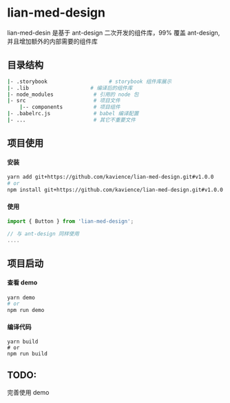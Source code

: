 # lian-med-design

lian-med-desin 是基于 ant-design 二次开发的组件库，99% 覆盖 ant-design, 并且增加额外的内部需要的组件库

## 目录结构

```bash
|- .storybook                    # storybook 组件库展示
|- .lib                    # 编译后的组件库
|- node_modules             # 引用的 node 包
|- src                      # 项目文件
    |-- components          # 项目组件
|- .babelrc.js              # babel 编译配置
|- ...                      # 其它不重要文件

```

## 项目使用

#### 安装

```bash
yarn add git+https://github.com/kavience/lian-med-design.git#v1.0.0
# or
npm install git+https://github.com/kavience/lian-med-design.git#v1.0.0
```

#### 使用

```javascript
import { Button } from 'lian-med-design';

// 与 ant-design 同样使用
....

```

## 项目启动

#### 查看 demo

```bash
yarn demo
# or
npm run demo
```

#### 编译代码

```
yarn build
# or
npm run build
```

## TODO:
完善使用 demo
